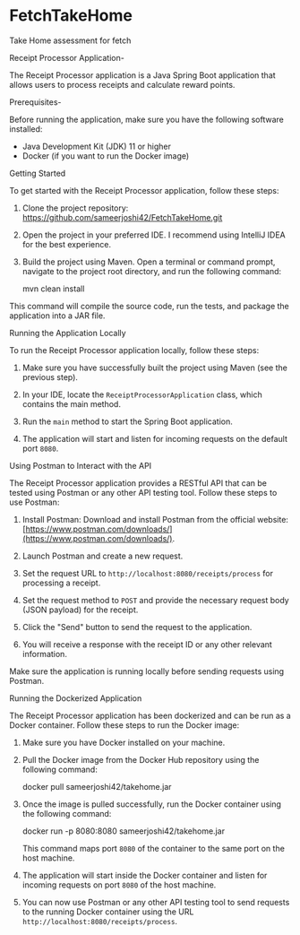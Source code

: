 # FetchTakeHome
Take Home assessment for fetch 



Receipt Processor Application-

The Receipt Processor application is a Java Spring Boot application that allows users to process receipts and calculate reward points.

Prerequisites-

Before running the application, make sure you have the following software installed:

- Java Development Kit (JDK) 11 or higher
- Docker (if you want to run the Docker image)

Getting Started

To get started with the Receipt Processor application, follow these steps:

1. Clone the project repository:
     https://github.com/sameerjoshi42/FetchTakeHome.git
   

2. Open the project in your preferred IDE. I recommend using IntelliJ IDEA for the best experience.

3. Build the project using Maven. Open a terminal or command prompt, navigate to the project root directory, and run the following command:

   mvn clean install
  
 This command will compile the source code, run the tests, and package the application into a JAR file.

Running the Application Locally

To run the Receipt Processor application locally, follow these steps:

1. Make sure you have successfully built the project using Maven (see the previous step).

2. In your IDE, locate the `ReceiptProcessorApplication` class, which contains the main method.

3. Run the `main` method to start the Spring Boot application.

4. The application will start and listen for incoming requests on the default port `8080`.

Using Postman to Interact with the API

The Receipt Processor application provides a RESTful API that can be tested using Postman or any other API testing tool. Follow these steps to use Postman:

1. Install Postman: Download and install Postman from the official website: [https://www.postman.com/downloads/](https://www.postman.com/downloads/).

2. Launch Postman and create a new request.

3. Set the request URL to `http://localhost:8080/receipts/process` for processing a receipt.

4. Set the request method to `POST` and provide the necessary request body (JSON payload) for the receipt.

5. Click the "Send" button to send the request to the application.

6. You will receive a response with the receipt ID or any other relevant information.

Make sure the application is running locally before sending requests using Postman.

Running the Dockerized Application

The Receipt Processor application has been dockerized and can be run as a Docker container. Follow these steps to run the Docker image:

1. Make sure you have Docker installed on your machine.

2. Pull the Docker image from the Docker Hub repository using the following command:

   docker pull sameerjoshi42/takehome.jar
  
3. Once the image is pulled successfully, run the Docker container using the following command:

   docker run -p 8080:8080 sameerjoshi42/takehome.jar

   This command maps port `8080` of the container to the same port on the host machine.

4. The application will start inside the Docker container and listen for incoming requests on port `8080` of the host machine.

5. You can now use Postman or any other API testing tool to send requests to the running Docker container using the URL `http://localhost:8080/receipts/process`.






